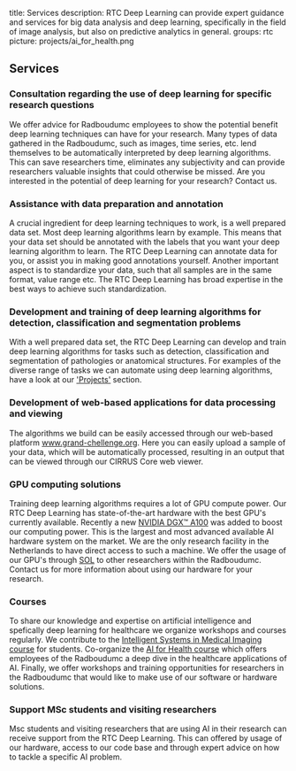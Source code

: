 title: Services
description: RTC Deep Learning can provide expert guidance and services for big data analysis and deep learning, specifically in the field of image analysis, but also on predictive analytics in general.
groups: rtc
picture: projects/ai_for_health.png

## Services

### Consultation regarding the use of deep learning for specific research questions
We offer advice for Radboudumc employees to show the potential benefit deep learning techniques can have for your research. Many types of data gathered in the Radboudumc, such as images, time series, etc. lend themselves to be automatically interpreted by deep learning algorithms. This can save researchers time, eliminates any subjectivity and can provide researchers valuable insights that could otherwise be missed. Are you interested in the potential of deep learning for your research? Contact us.

### Assistance with data preparation and annotation
A crucial ingredient for deep learning techniques to work, is a well prepared data set. Most deep learning algorithms learn by example. This means that your data set should be annotated with the labels that you want your deep learning algorithm to learn. The RTC Deep Learning can annotate data for you, or assist you in making good annotations yourself. Another important aspect is to standardize your data, such that all samples are in the same format, value range etc. The RTC Deep Learning has broad expertise in the best ways to achieve such standardization. 

### Development and training of deep learning algorithms for detection, classification and segmentation problems
With a well prepared data set, the RTC Deep Learning can develop and train deep learning algorithms for tasks such as detection, classification and segmentation of pathologies or anatomical structures. For examples of the diverse range of tasks we can automate using deep learning algorithms, have a look at our ['Projects'](https://rtc.diagnijmegen.nl/) section. 

### Development of web-based applications for data processing and viewing
The algorithms we build can be easily accessed through our web-based platform www.grand-chellenge.org. Here you can easily upload a sample of your data, which will be automatically processed, resulting in an output that can be viewed through our CIRRUS Core web viewer.

### GPU computing solutions
Training deep learning algorithms requires a lot of GPU compute power. Our RTC Deep Learning has state-of-the-art hardware with the best GPU's currently available. Recently a new [NVIDIA DGX™ A100](https://www.nvidia.com/en-us/data-center/dgx-a100/) was added to boost our computing power. This is the largest and most advanced available AI hardware system on the market. We are the only research facility in the Netherlands to have direct access to such a machine. We offer the usage of our GPU's through [SOL](https://rtc.diagnijmegen.nl/software/sol/) to other researchers within the Radboudumc. Contact us for more information about using our hardware for your research.

### Courses
To share our knowledge and expertise on artificial intelligence and spefically deep learning for healthcare we organize workshops and courses regularly. We contribute to the [Intelligent Systems in Medical Imaging course](https://www.ru.nl/courseguides/socsci/courses-osiris/ai/nwi-imc037-intelligent-systems-medical-imaging/) for students. Co-organize the [AI for Health course](https://www.ai-for-health.nl/courses/) which offers employees of the Radboudumc a deep dive in the healthcare applications of AI. Finally, we offer workshops and training opportunities for researchers in the Radboudumc that would like to make use of our software or hardware solutions.

### Support MSc students and visiting researchers
Msc students and visiting researchers that are using AI in their research can receive support from the RTC Deep Learning. This can offered by usage of our hardware, access to our code base and through expert advice on how to tackle a specific AI problem.


